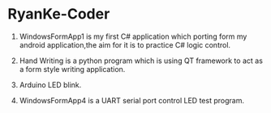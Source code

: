 # RyanKe-Coder 


1.  WindowsFormApp1 is my first C# application which porting form my android application,the aim for it is to practice C# logic control.

2.  Hand Writing is a python program which is using QT framework to act as a form style writing application. 

3.  Arduino LED blink.

4.   WindowsFormApp4 is a UART serial port control LED test program. 


